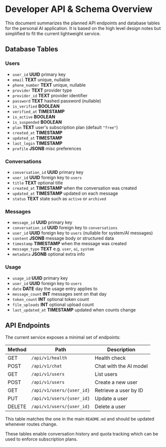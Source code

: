 # Developer API & Schema Overview

This document summarizes the planned API endpoints and database tables for the personal AI application. It is based on the high level design notes but simplified to fit the current lightweight service.

## Database Tables

### Users
- `user_id` **UUID** primary key
- `email` **TEXT** unique, nullable
- `phone_number` **TEXT** unique, nullable
- `provider` **TEXT** provider type
- `provider_id` **TEXT** provider identifier
- `password` **TEXT** hashed password (nullable)
- `is_verified` **BOOLEAN**
- `verified_at` **TIMESTAMP**
- `is_active` **BOOLEAN**
- `is_suspended` **BOOLEAN**
- `plan` **TEXT** user's subscription plan (default `"free"`)
- `created_at` **TIMESTAMP**
- `updated_at` **TIMESTAMP**
- `last_login` **TIMESTAMP**
- `profile` **JSONB** misc preferences

### Conversations
- `conversation_id` **UUID** primary key
- `user_id` **UUID** foreign key to `users`
- `title` **TEXT** optional title
- `created_at` **TIMESTAMP** when the conversation was created
- `updated_at` **TIMESTAMP** updated on each message
- `status` **TEXT** state such as `active` or `archived`

### Messages
- `message_id` **UUID** primary key
- `conversation_id` **UUID** foreign key to `conversations`
- `user_id` **UUID** foreign key to `users` (nullable for system/AI messages)
- `content` **JSONB** message body or structured data
- `timestamp` **TIMESTAMP** when the message was created
- `message_type` **TEXT** e.g. `user`, `ai`, `system`
- `metadata` **JSONB** optional extra info

### Usage
- `usage_id` **UUID** primary key
- `user_id` **UUID** foreign key to `users`
- `date` **DATE** day the usage entry applies to
- `message_count` **INT** messages sent on that day
- `token_count` **INT** optional token count
- `file_uploads` **INT** optional upload count
- `last_updated_at` **TIMESTAMP** updated when counts change

## API Endpoints

The current service exposes a minimal set of endpoints:

| Method | Path | Description |
| ------ | ---- | ----------- |
| GET    | `/api/v1/health` | Health check |
| POST   | `/api/v1/chat`   | Chat with the AI model |
| GET    | `/api/v1/users` | List users |
| POST   | `/api/v1/users` | Create a new user |
| GET    | `/api/v1/users/{user_id}` | Retrieve a user by ID |
| PUT    | `/api/v1/users/{user_id}` | Update a user |
| DELETE | `/api/v1/users/{user_id}` | Delete a user |

This table matches the one in the main `README.md` and should be updated whenever routes change.

These tables enable conversation history and quota tracking which can be used to enforce subscription plans.
